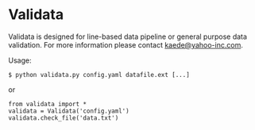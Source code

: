 Validata
========
Validata is designed for line-based data pipeline or general purpose data validation.
For more information please contact kaede@yahoo-inc.com.

Usage:

    $ python validata.py config.yaml datafile.ext [...]

or

    from validata import *
    validata = Validata('config.yaml')
    validata.check_file('data.txt')

